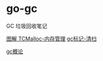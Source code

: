 # go-gc
GC 垃圾回收笔记

[图解 TCMalloc-内存管理](https://zhuanlan.zhihu.com/p/29216091)
[gc标记-清扫](http://legendtkl.com/2017/04/28/golang-gc/)

[gc概论](https://www.jianshu.com/p/8b0c0f7772da)
